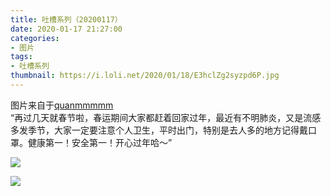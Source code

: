 ```yaml
---
title: 吐槽系列（20200117）
date: 2020-01-17 21:27:00
categories:
- 图片
tags:
- 吐槽系列
thumbnail: https://i.loli.net/2020/01/18/E3hclZg2syzpd6P.jpg
---
```


图片来自于<a href="https://weibo.com/p/1005051720171447" target="_blank">quanmmmmm</a><br/> “再过几天就春节啦，春运期间大家都赶着回家过年，最近有不明肺炎，又是流感多发季节，大家一定要注意个人卫生，平时出门，特别是去人多的地方记得戴口罩。健康第一！安全第一！开心过年哈～”

![](https://i.loli.net/2020/01/18/E3hclZg2syzpd6P.jpg)

<!--more-->

![](https://i.loli.net/2020/01/18/ZHqYTrECc4NUiMW.jpg)
